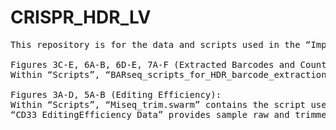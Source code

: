 # CRISPR_HDR_LV
<pre>
This repository is for the data and scripts used in the “Impact of CRISPR/HDR-editing versus lentiviral transduction on long-term engraftment and clonal dynamics of HSPCs in rhesus macaques” paper by Lee et al.

Figures 3C-E, 6A-B, 6D-E, 7A-F (Extracted Barcodes and Counts):
Within “Scripts”, “BARseq_scripts_for_HDR_barcode_extraction” and “BARseq_scripts_for_LV_barcode_extraction” contain all code scripts and sample run.txt files for HDR and lentiviral genetic barcode extraction, respectively. Outputs from these scripts are merged via “merge_barseq_counts_files.R” to generate the metadata and counts files needed for input into barcodetrackR (https://github.com/dunbarlabNIH/barcodetrackR.git). “Barcode_data” provides all BARseq outputs organized by animal, and the merged BARseq metadata and counts files needed for input into barcodetrackR.

Figures 3A-D, 5A-B (Editing Efficiency):
Within “Scripts”, “Miseq_trim.swarm” contains the script used to trim the original fastq files, and “crispresso_CD33_editing_efficiency.swarm” contains a sample swarm file for running crispresso.
“CD33_EditingEfficiency_Data” provides sample raw and trimmed fastq files for each of the three animals
</pre>
